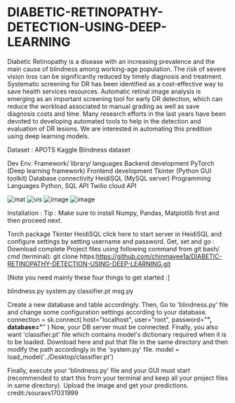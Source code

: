 # DIABETIC-RETINOPATHY-DETECTION-USING-DEEP-LEARNING
Diabetic Retinopathy is a disease with an increasing prevalence and the main cause of blindness among working-age population. The risk of severe vision loss can be significantly reduced by timely diagnosis and treatment. Systematic screening for DR has been identified as a cost-effective way to save health services resources. Automatic retinal image analysis is emerging as an important screening tool for early DR detection, which can reduce the workload associated to manual grading as well as save diagnosis costs and time. Many research efforts in the last years have been devoted to developing automated tools to help in the detection and evaluation of DR lesions. We are interested in automating this predition using deep learning models.

Dataset : APOTS Kaggle Blindness dataset

Dev Env.	             Framework/ library/ languages
Backend development  	 PyTorch (Deep learning framework)
Frontend development	 Tkinter (Python GUI toolkit)
Database connectivity	 HeidiSQL (MySQL server)
Programming Languages	 Python, SQL
API	                   Twilio cloud API




![mat](https://github.com/user-attachments/assets/0a010c4d-a848-48e0-902a-3ef3d216a99f)
![vis](https://github.com/user-attachments/assets/03af0651-4fc9-4bdd-9f17-5cc6c8bb65e5)
![image](https://github.com/user-attachments/assets/e97118f7-d822-400f-8133-5b74c1849a9d)
![image](https://github.com/user-attachments/assets/dd48c418-a29b-4785-a926-89b57ecafc86)



Installation :
Tip : Make sure to install Numpy, Pandas, Matplotlib first and then proceed next.

Torch package
Tkinter
HeidiSQL
click here to start server in HeidiSQL and configure settings by setting username and password.
Get, set and go :
Download complete Project files using following command from git bash/ cmd (terminal):
git clone https:https://github.com/chinmayee1a/DIABETIC-RETINOPATHY-DETECTION-USING-DEEP-LEARNING.git   

[Note you need mainly these four things to get started :]

blindness.py system.py classifier.pt msg.py

Create a new database and table accordingly.
Then, Go to 'blindness.py' file and change some configuration settings according to your database.
connection = sk.connect(
    host="localhost",
    user="root",
    password="********",
    database="********"
)
Now, your DB server must be connected.
Finally, you also want 'classifier.pt' file which contains model's dictionary required when it is to be loaded.
Download here and put that file in the same directory and then modify the path accordingly in the 'system.py' file.
model = load_model('../Desktop/classifier.pt')

Finally, execute your 'blindness.py' file and your GUI must start (recommended to start this from your terminal and keep all your project files in same directory).
Upload the image and get your predictions.
credit:/souravs17031999
